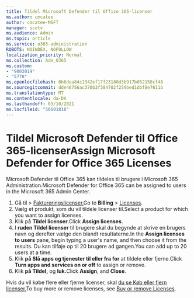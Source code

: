 ```yaml
---
title: Tildel Microsoft Defender til Office 365-licenser
ms.author: cmcatee
author: cmcatee-MSFT
manager: scotv
ms.audience: Admin
ms.topic: article
ms.service: o365-administration
ROBOTS: NOINDEX, NOFOLLOW
localization_priority: Normal
ms.collection: Adm_O365
ms.custom:
- "9003019"
- "5778"
ms.openlocfilehash: 0b6dea84c1342ef17f23180d3b917b052158cf46
ms.sourcegitcommit: dde46756ac370b3f384702f259bed1dbf8e7611b
ms.translationtype: MT
ms.contentlocale: da-DK
ms.lasthandoff: 03/10/2021
ms.locfileid: "50601818"
---
```

# <a name="assign-microsoft-defender-for-office-365-licenses"></a><span data-ttu-id="60866-102">Tildel Microsoft Defender til Office 365-licenser</span><span class="sxs-lookup"><span data-stu-id="60866-102">Assign Microsoft Defender for Office 365 Licenses</span></span>

<span data-ttu-id="60866-103">Microsoft Defender til Office 365 kan tildeles til brugere i Microsoft 365 Administration.</span><span class="sxs-lookup"><span data-stu-id="60866-103">Microsoft Defender for Office 365 can be assigned to users in the Microsoft 365 Admin Center.</span></span>

1. <span data-ttu-id="60866-104">Gå til  >  [Faktureringslicenser.](https://go.microsoft.com/fwlink/p/?linkid=842264)</span><span class="sxs-lookup"><span data-stu-id="60866-104">Go to **Billing** > [Licenses](https://go.microsoft.com/fwlink/p/?linkid=842264).</span></span>
2. <span data-ttu-id="60866-105">Vælg et produkt, som du vil tildele licenser til.</span><span class="sxs-lookup"><span data-stu-id="60866-105">Select a product for which you want to assign licenses.</span></span>
3. <span data-ttu-id="60866-106">Klik på **Tildel licenser**.</span><span class="sxs-lookup"><span data-stu-id="60866-106">Click **Assign licenses**.</span></span>
4. <span data-ttu-id="60866-107">I **ruden Tildel licenser**  til brugere skal du begynde at skrive en brugers navn og derefter vælge den blandt resultaterne.</span><span class="sxs-lookup"><span data-stu-id="60866-107">In the **Assign licenses to users**  pane, begin typing a user's name, and then choose it from the results.</span></span> <span data-ttu-id="60866-108">Du kan tilføje op til 20 brugere ad gangen.</span><span class="sxs-lookup"><span data-stu-id="60866-108">You can add up to 20 users at a time.</span></span>
5. <span data-ttu-id="60866-109">Klik **på Slå apps og tjenester til eller fra for**  at tildele eller fjerne.</span><span class="sxs-lookup"><span data-stu-id="60866-109">Click **Turn apps and services on or off**  to assign or remove.</span></span>
6. <span data-ttu-id="60866-110">Klik **på Tildel,** og **luk.**</span><span class="sxs-lookup"><span data-stu-id="60866-110">Click **Assign**, and  **Close**.</span></span>

<span data-ttu-id="60866-111">Hvis du vil købe flere eller fjerne licenser, skal [du se Køb eller fjern licenser.](https://docs.microsoft.com/microsoft-365/commerce/licenses/buy-licenses#buy-or-remove-licenses-for-your-business-subscription)</span><span class="sxs-lookup"><span data-stu-id="60866-111">To buy more or remove licenses, see [Buy or remove Licenses](https://docs.microsoft.com/microsoft-365/commerce/licenses/buy-licenses#buy-or-remove-licenses-for-your-business-subscription).</span></span>